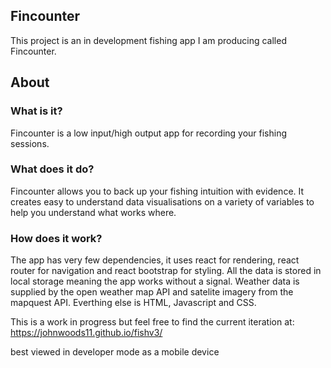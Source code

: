 ## Fincounter

This project is an in development fishing app I am producing called Fincounter.

## About


### What is it?

Fincounter is a low input/high output app for recording your fishing sessions.<br />


### What does it do?

Fincounter allows you to back up your fishing intuition with evidence. It creates easy to understand data visualisations on a variety of variables to help you understand what works where. 


### How does it work? 

The app has very few dependencies, it uses react for rendering, react router for navigation and react bootstrap for styling. All the data is stored in local storage meaning the app works without a signal. Weather data is supplied by the open weather map API and satelite imagery from the mapquest API. Everthing else is HTML, Javascript and CSS.


This is a work in progress but feel free to find the current iteration at: https://johnwoods11.github.io/fishv3/

best viewed in developer mode as a mobile device
